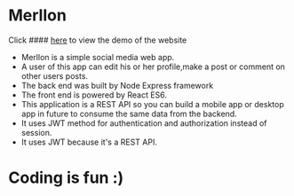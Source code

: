# Merllon

Click #### [here](https://merllon-47c6e.web.app/) to view the demo of the website

- Merllon is a simple social media web app.
- A user of this app can edit his or her profile,make a post or comment on
  other users posts.
- The back end was built by Node Express framework
- The front end is powered by React ES6.
- This application is a REST API so you can build a mobile app or desktop app in future to consume the same data from the backend.
- It uses JWT method for authentication and authorization instead of session.
- It uses JWT because it's a REST API.

# Coding is fun :)
